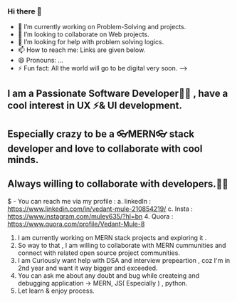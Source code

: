 ### Hi there 👋

- 🔭 I’m currently working on Problem-Solving and projects.
- 👯 I’m looking to collaborate on Web projects.
- 🤔 I’m looking for help with problem solving logics.
- 📫 How to reach me: Links are given below.
- 😄 Pronouns: ...
- ⚡ Fun fact: All the world will go to be digital very soon.
-->
## I am a Passionate Software Developer👨‍💻 , have a cool interest in UX ⚡& UI development.
## Especially crazy to be a 👓MERN👓 stack developer and love to collaborate with cool minds.
## Always willing to collaborate with developers.👯‍♀️

$ -  You can reach me via my profile :
   a. linkedIn : https://www.linkedin.com/in/vedant-mule-210854219/
   c. Insta    : https://www.instagram.com/muley635/?hl=bn
   4. Quora    : https://www.quora.com/profile/Vedant-Mule-8
   
1. I am currently working on MERN stack projects and exploring it .
2. So way to that , I am willing to collaborate with MERN cummunities and connect with related open source project communities.
3. I am Curiously want help with DSA and interview prepeartion , coz I'm in 2nd year and want it way bigger and exceeded.
4. You can ask me about any doubt and bug while createing and debugging application -> MERN, JS( Especially ) , python.
5. Let learn & enjoy process.
